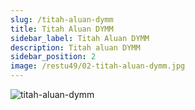 ```yaml
---
slug: /titah-aluan-dymm
title: Titah Aluan DYMM
sidebar_label: Titah Aluan DYMM
description: Titah aluan DYMM
sidebar_position: 2
image: /restu49/02-titah-aluan-dymm.jpg
---
```


![titah-aluan-dymm](/restu49/02-titah-aluan-dymm.jpg)